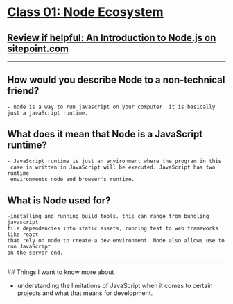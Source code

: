# [Class 01: Node Ecosystem](/README.md)

 ## [Review if helpful: An Introduction to Node.js on sitepoint.com](https://www.sitepoint.com/an-introduction-to-node-js/)

<hr>


## How would you describe Node to a non-technical friend?
    - node is a way to run javascript on your computer. it is basically 
    just a javaScript runtime.

## What does it mean that Node is a JavaScript runtime?
    - JavaScript runtime is just an environment where the program in this 
     case is written in JavaScript will be executed. JavaScript has two runtime 
     environments node and browser's runtime.
## What is Node used for?
    -installing and running build tools. this can range from bundling javascript 
    file dependencies into static assets, running test to web frameworks like react 
    that rely on node to create a dev environment. Node also allows use to run JavaScript 
    on the server end. 

<hr>
## Things I want to know more about

- understanding the limitations of JavaScript when it comes to certain projects and what that means for development. 